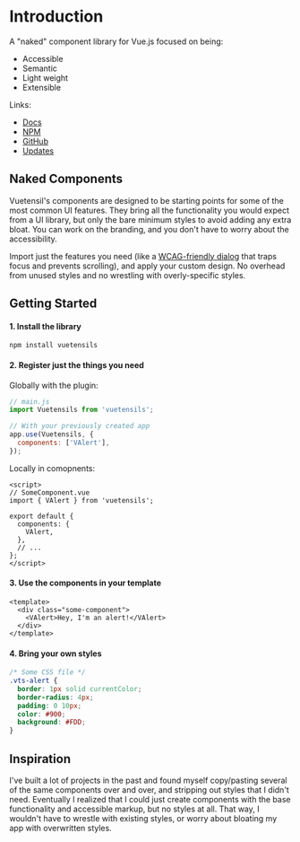 # Introduction

A "naked" component library for Vue.js focused on being:

- Accessible
- Semantic
- Light weight
- Extensible

Links:

- [Docs](https://vuetensils.stegosource.com/)
- [NPM](https://www.npmjs.com/package/vuetensils)
- [GitHub](https://github.com/AustinGil/vuetensils)
- [Updates](https://austingil.com/newsletter)

## Naked Components

Vuetensil's components are designed to be starting points for some of the most common UI features. They bring all the functionality you would expect from a UI library, but only the bare minimum styles to avoid adding any extra bloat. You can work on the branding, and you don't have to worry about the accessibility.

Import just the features you need (like a [WCAG-friendly dialog](https://vuetensils.austingil.com/components/Dialog.html) that traps focus and prevents scrolling), and apply your custom design. No overhead from unused styles and no wrestling with overly-specific styles.

## Getting Started

#### 1. Install the library

`npm install vuetensils`

#### 2. Register just the things you need

Globally with the plugin:

```js
// main.js
import Vuetensils from 'vuetensils';

// With your previously created app
app.use(Vuetensils, {
  components: ['VAlert'],
});
```

Locally in comopnents:

```vue
<script>
// SomeComponent.vue
import { VAlert } from 'vuetensils';

export default {
  components: {
    VAlert,
  },
  // ...
};
</script>
```

#### 3. Use the components in your template

```vue
<template>
  <div class="some-component">
    <VAlert>Hey, I'm an alert!</VAlert>
  </div>
</template>
```

#### 4. Bring your own styles

```css
/* Some CSS file */
.vts-alert {
  border: 1px solid currentColor;
  border-radius: 4px;
  padding: 0 10px;
  color: #900;
  background: #FDD;
}
```

## Inspiration

I've built a lot of projects in the past and found myself copy/pasting several of the same components over and over, and stripping out styles that I didn't need. Eventually I realized that I could just create components with the base functionality and accessible markup, but no styles at all. That way, I wouldn't have to wrestle with existing styles, or worry about bloating my app with overwritten styles.

<!-- TODO: change exports to raw source -->
<!-- Calculator? https://developer.mozilla.org/en-US/docs/Web/HTML/Element/output -->
<!-- VirtualList? https://codepen.io/Stegosource/pen/NWGGKZp?editors=1010 -->
<!-- v-focusabe? https://blog.vuestorefront.io/how-storefront-ui-solves-website-accessibility-issues/ -->
<!-- https://github.com/conventional-changelog/standard-version -->
<!-- TODO: Toast/notification -->
<!-- TODO: Toggles: https://codepen.io/heydon/pen/QqzRvQ/ -->
<!-- TODO: https://medium.com/faun/automate-your-npm-publish-with-github-actions-dfe8059645dd -->
<!-- TODO: Docgen: https://github.com/vue-styleguidist/vue-styleguidist/tree/dev/examples/docgen/ -->
<!-- TODO: https://vue-styleguidist.github.io/docs/docgen-cli.html -->
<!-- TODO: https://xaksis.github.io/vue-good-table/guide/#installation -->
<!-- TODO: https://dequeuniversity.com/library/ -->
<!-- TODO: https://github.com/bdryanovski/logchanges -->
<!-- TODO: https://codepen.io/Stegosource/pen/mdVRKEq OR https://codepen.io/smhigley/pen/JjoKgxb OR https://codepen.io/smhigley/pen/GRgjRVN -->
<!-- TODO: https://announcer.vue-a11y.com/ -->
<!-- TODO: https://github.com/marketplace/actions/changelog-ci -->
<!-- TODO: progamatic modals https://github.com/buefy/buefy/blob/007065e6c51985782725f0f53421f0f9fa193798/modal/index.js -->